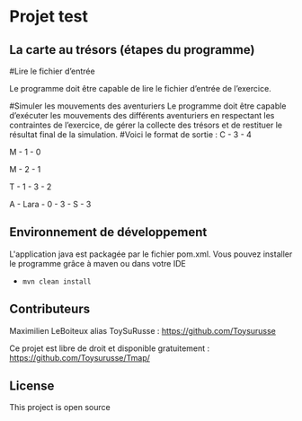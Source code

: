 # Projet test

## La carte au trésors (étapes du programme)
#Lire le fichier d’entrée

Le programme doit être capable de lire le fichier d’entrée de l’exercice.

#Simuler les mouvements des aventuriers
Le programme doit être capable d’exécuter les mouvements des différents aventuriers en respectant
les contraintes de l’exercice, de gérer la collecte des trésors et de restituer le résultat final de la
simulation.
#Voici le format de sortie :
C - 3 - 4

M - 1 - 0

M - 2 - 1

T - 1 - 3 - 2

A - Lara - 0 - 3 - S - 3

## Environnement de développement

L'application java est packagée par le fichier pom.xml. Vous pouvez installer le programme grâce à maven ou dans votre IDE
*   `mvn clean install`


## Contributeurs
 
Maximilien LeBoiteux alias ToySuRusse : https://github.com/Toysurusse
 
Ce projet est libre de droit et disponible gratuitement : https://github.com/Toysurusse/Tmap/
 
## License
 
 This project is open source
 
